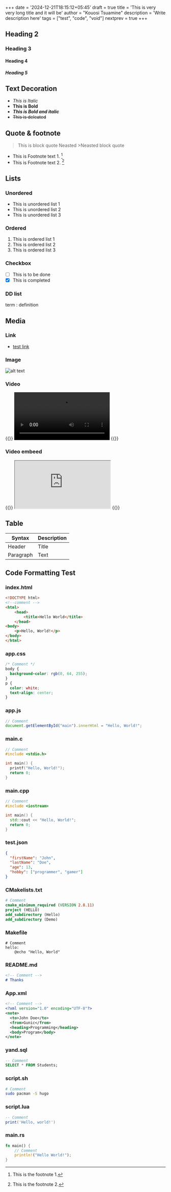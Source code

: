 +++
date = '2024-12-21T18:15:12+05:45'
draft = true
title = 'This is very very long title and it will be'
author = "Kouosi Tsuamine"
description = 'Write description here'
tags = ["test", "code", "void"]
nextprev = true
+++


## Heading 2
### Heading 3
#### Heading 4
##### Heading 5



## Text Decoration
- *This is Italic*
- **This is Bold**
- ___This is Bold and italic___
- ~~This is deleated~~




## Quote & footnote
>This is block quote
>Neasted
    >Neasted block quote

- This is Footnote text 1. [^1]
- This is Footnote text 2. [^2]

[^1]: This is the footnote 1.
[^2]: This is the footnote 2.



## Lists
### Unordered
- This is unordered list 1
- This is unordered list 2
- This is unordered list 3
### Ordered
1. This is ordered list 1
1. This is ordered list 2
1. This is ordered list 3
### Checkbox
- [ ] This is to be done
- [x] This is completed
### DD list
term
: definition




## Media
### Link
- [test link](https://example.org)
### Image
![alt text](http://commondatastorage.googleapis.com/gtv-videos-bucket/sample/images/BigBuckBunny.jpg)
### Video
{{<raw-html>}}
<video controls>
    <source src="http://commondatastorage.googleapis.com/gtv-videos-bucket/sample/BigBuckBunny.mp4" type="video/mp4">
    Your browser does not support HTML video.
</video>
{{</raw-html>}}

### Video embeed
{{<raw-html>}}
    <iframe title="Video" allowfullscreen src="https://yewtu.be/embed/aqz-KE-bpKQ"></iframe>
{{</raw-html>}}



## Table
| Syntax | Description |
| ----------- | ----------- |
| Header | Title |
| Paragraph | Text |


## Code Formatting Test

### index.html
```html
<!DOCTYPE html>
<!--comment -->
<html>
    <head>
        <title>Hello World</title>
    </head>
<body>
    <p>Hello, World!</p>
</body>
</html>
```

### app.css
```css
/* Comment */
body {
  background-color: rgb(0, 64, 255);
}
p {
  color: white;
  text-align: center;
}
```

### app.js
```js
// Comment
document.getElementById("main").innerHtml = "Hello, World!";
```

### main.c
```c
// Comment
#include <stdio.h>

int main() {
  printf("Hello, World!");
  return 0;
}
```

### main.cpp
```cpp
// Comment
#include <iostream>

int main() {
  std::cout << "Hello, World!";
  return 0;
}
```

### test.json
```json
{
  "firstName": "John",
  "lastName": "Doe",
  "age": 13,
  "hobby": ["programmer", "gamer"]
}
```

### CMakelists.txt
```cmake
# Comment
cmake_minimum_required (VERSION 2.8.11)
project (HELLO)
add_subdirectory (Hello)
add_subdirectory (Demo)

```

### Makefile
```make
# Comment
hello:
	@echo "Hello, World"

```

### README.md
```md
<!-- Comment -->
# Thanks
```

### App.xml
```xml
<!-- Comment -->
<?xml version="1.0" encoding="UTF-8"?>
<note>
  <to>John Doe</to>
  <from>Gunic</from>
  <heading>Programming</heading>
  <body>Program</body>
</note>
```

### yand.sql
```sql
-- Comment
SELECT * FROM Students;
```

### script.sh
```bash
# Comment
sudo pacman -S hugo
```

### script.lua
```lua
-- Comment
print('Hello, world!')
```

### main.rs
```rust
fn main() {
    // Comment
    println!("Hello World!");
}
```
